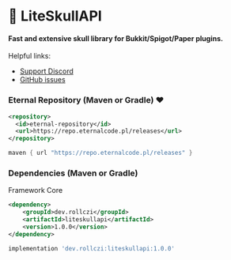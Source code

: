 # 💜 LiteSkullAPI
#### Fast and extensive skull library for Bukkit/Spigot/Paper plugins.
Helpful links:
- [Support Discord](https://discord.gg/6cUhkj6uZJ)
- [GitHub issues](https://github.com/Rollczi/LiteSkullAPI/issues)

### Eternal Repository (Maven or Gradle)  ❤️
```xml
<repository>
  <id>eternal-repository</id>
  <url>https://repo.eternalcode.pl/releases</url>
</repository>
```
```groovy
maven { url "https://repo.eternalcode.pl/releases" }
```
### Dependencies (Maven or Gradle)
Framework Core
```xml
<dependency>
    <groupId>dev.rollczi</groupId>
    <artifactId>liteskullapi</artifactId>
    <version>1.0.0</version>
</dependency>
```
```groovy
implementation 'dev.rollczi:liteskullapi:1.0.0'
```
